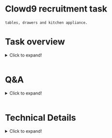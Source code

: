 # Clowd9 recruitment task
`tables, drawers and kitchen appliance.`

# Task overview

<details>
  <summary>Click to expand!</summary>

  1. Create a component that renders out a table using MaterialUI,
  2. if entry does have information about permissions then render it out as a custom drawer as presented in the preview below,
  ![training excercise preview](resources/task_example.png) <br/>
  3. display name and surname in one table column,
  4. add sorting and filtering by name and account type,
  5. take care of the pagination,
  6. you're supposed to make it look neat, show us some of the sweet styling skill you have.
</details>
<br />

# Q&A

<details>
  <summary>Click to expand!</summary>

  ## How much time do I have?
  
  Around a week should do the trick. When you start working on the task let us know by forking the repo. That way we'll know when you started.

  ## How should I return the finished task?
  
  It's quite simple, just send it over to our [email](mailto:hr@clowd9.com) address.

  ## What if I have some questions regarding this whole task?
  
  You can reach us out via the email above, though we sure do hope the task is clear enough.
</details>
<br />

# Technical Details

<details>
  <summary>Click to expand!</summary>

  This project was bootstrapped with [Create React App](https://github.com/facebook/create-react-app).

  ## Available Scripts

  In the project directory, you can run:

  ### `yarn start`

  Runs the app in the development mode.\
  Open [http://localhost:3000](http://localhost:3000) to view it in the browser.

  The page will reload if you make edits.\
  You will also see any lint errors in the console.

  ## Learn More

  You can learn more in the [Create React App documentation](https://facebook.github.io/create-react-app/docs/getting-started).

  To learn React, check out the [React documentation](https://reactjs.org/).

  ### Code Splitting

  This section has moved here: [https://facebook.github.io/create-react-app/docs/code-splitting](https://facebook.github.io/create-react-app/docs/code-splitting)

  ### Advanced Configuration

  This section has moved here: [https://facebook.github.io/create-react-app/docs/advanced-configuration](https://facebook.github.io/create-react-app/docs/advanced-configuration)
</details>




